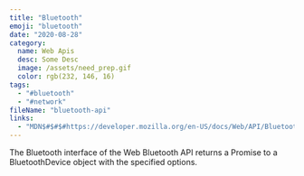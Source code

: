 ```yaml
---
title: "Bluetooth"
emoji: "bluetooth"
date: "2020-08-28"
category:
  name: Web Apis
  desc: Some Desc
  image: /assets/need_prep.gif
  color: rgb(232, 146, 16)
tags:
  - "#bluetooth"
  - "#network"
fileName: "bluetooth-api"
links: 
  - "MDN$#$#$#https://developer.mozilla.org/en-US/docs/Web/API/Bluetooth"
---
```

The Bluetooth interface of the Web Bluetooth API returns a Promise to a BluetoothDevice object with the specified options.